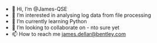 - 👋 Hi, I’m @James-QSE
- 👀 I’m interested in analysing log data from file processing
- 🌱 I’m currently learning Python
- 💞️ I’m looking to collaborate on - nto sure yet
- 📫 How to reach me james.dellar@bentley.com

<!---
James-QSE/James-QSE is a ✨ special ✨ repository because its `README.md` (this file) appears on your GitHub profile.
You can click the Preview link to take a look at your changes.
--->
